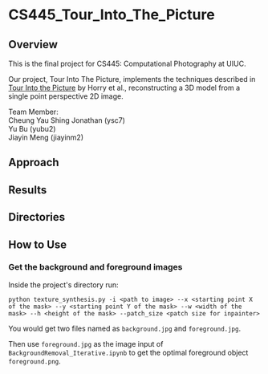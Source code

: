 # CS445_Tour_Into_The_Picture

## Overview
This is the final project for CS445: Computational Photography at UIUC.

Our project, Tour Into The Picture, implements the techniques described in [Tour Into the Picture](http://graphics.cs.cmu.edu/courses/15-463/2011_fall/Papers/TIP.pdf) by Horry et al., reconstructing a 3D model from a single point perspective 2D image.


Team Member:\
Cheung Yau Shing Jonathan (ysc7)\
Yu Bu (yubu2)\
Jiayin Meng (jiayinm2)

## Approach

## Results

## Directories

## How to Use
### Get the background and foreground images
Inside the project's directory run:
```
python texture_synthesis.py -i <path to image> --x <starting point X of the mask> --y <starting point Y of the mask> --w <width of the mask> --h <height of the mask> --patch_size <patch size for inpainter>
```
You would get two files named as `background.jpg` and `foreground.jpg`.

Then use `foreground.jpg` as the image input of `BackgroundRemoval_Iterative.ipynb` to get the optimal foreground object `foreground.png`.
